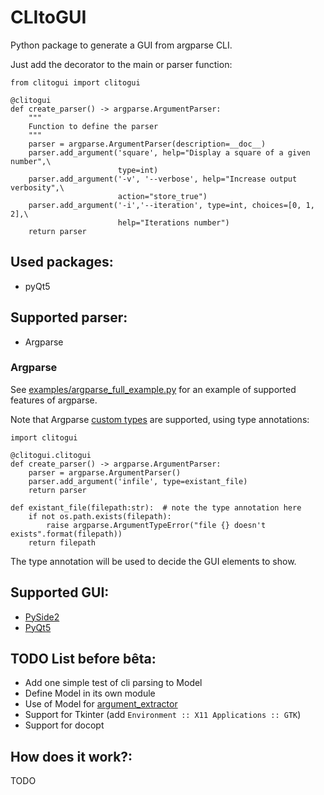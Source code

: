 # CLItoGUI
Python package to generate a GUI from argparse CLI.

Just add the decorator to the main or parser function:

    from clitogui import clitogui

    @clitogui
    def create_parser() -> argparse.ArgumentParser:
        """
        Function to define the parser
        """
        parser = argparse.ArgumentParser(description=__doc__)
        parser.add_argument('square', help="Display a square of a given number",\
                            type=int)
        parser.add_argument('-v', '--verbose', help="Increase output verbosity",\
                            action="store_true")
        parser.add_argument('-i','--iteration', type=int, choices=[0, 1, 2],\
                            help="Iterations number")
        return parser

## Used packages:
- pyQt5

## Supported parser:
 - Argparse

### Argparse
See [examples/argparse_full_example.py](examples/argparse_full_example.py) for an example of supported features of argparse.

Note that Argparse [custom types](https://docs.python.org/3/library/argparse.html#type) are supported, using type annotations:

    import clitogui

    @clitogui.clitogui
    def create_parser() -> argparse.ArgumentParser:
        parser = argparse.ArgumentParser()
        parser.add_argument('infile', type=existant_file)
        return parser

    def existant_file(filepath:str):  # note the type annotation here
        if not os.path.exists(filepath):
            raise argparse.ArgumentTypeError("file {} doesn't exists".format(filepath))
        return filepath

The type annotation will be used to decide the GUI elements to show.


## Supported GUI:
- [PySide2](https://pypi.org/project/PySide2)
- [PyQt5](https://pypi.org/project/PyQt5)


## TODO List before bêta:
- Add one simple test of cli parsing to Model
- Define Model in its own module
- Use of Model for [argument_extractor](clitogui/argument_extractor.py)
- Support for Tkinter (add `Environment :: X11 Applications :: GTK`)
- Support for docopt

## How does it work?:
TODO
